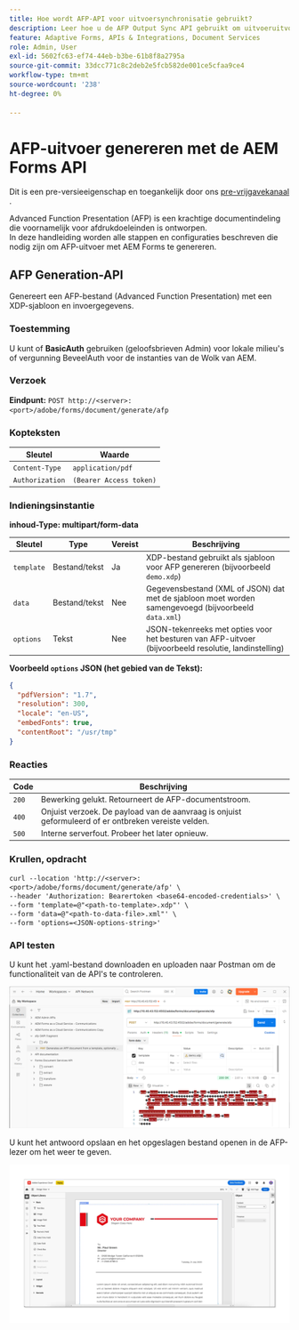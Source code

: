 ```yaml
---
title: Hoe wordt AFP-API voor uitvoersynchronisatie gebruikt?
description: Leer hoe u de AFP Output Sync API gebruikt om uitvoeruitvoeruitvoeruitvoeruitvoeringen op te halen en te synchroniseren.
feature: Adaptive Forms, APIs & Integrations, Document Services
role: Admin, User
exl-id: 5602fc63-ef74-44eb-b3be-61b8f8a2795a
source-git-commit: 33dcc771c8c2deb2e5fcb582de001ce5cfaa9ce4
workflow-type: tm+mt
source-wordcount: '238'
ht-degree: 0%

---
```


# AFP-uitvoer genereren met de AEM Forms API

<span class="preview"> Dit is een pre-versieeigenschap en toegankelijk door ons [ pre-vrijgavekanaal ](https://experienceleague.adobe.com/docs/experience-manager-cloud-service/content/release-notes/prerelease.html?lang=nl-NL#new-features). </span>

Advanced Function Presentation (AFP) is een krachtige documentindeling die voornamelijk voor afdrukdoeleinden is ontworpen.\
In deze handleiding worden alle stappen en configuraties beschreven die nodig zijn om AFP-uitvoer met AEM Forms te genereren.

<!--
## Prerequisites

To support AFP output generation, the following OSGi bundles must be present and in an **active** state:

* **AFP Core Bundle** – Available in the AFP repository
* **Forms Output Core** – Found in the Forms Output comments package
* **Bedrock Connector** – Provided by the Forms Output API
* **Cloud Ready Implementation** – Available through the Forms installer

>[!NOTE]
>
> * If any bundle is inactive, resolve dependency issues or reinstall manually.
> * To enable AFP generation, the `FT_FORMS-17887` toggle configurations must be set in AEM configuration manager.-->

## AFP Generation-API

Genereert een AFP-bestand (Advanced Function Presentation) met een XDP-sjabloon en invoergegevens.

### Toestemming

U kunt of **BasicAuth** gebruiken (geloofsbrieven Admin) voor lokale milieu&#39;s of **&#x200B;**&#x200B;vergunning BeveelAuth voor de instanties van de Wolk van AEM.

### Verzoek

**Eindpunt:**
`POST http://<server>:<port>/adobe/forms/document/generate/afp`

### Kopteksten

| Sleutel | Waarde |
| --------------- | ------------------------------------------------------ |
| `Content-Type` | `application/pdf` |
| `Authorization` | `(Bearer Access token)` |

### Indieningsinstantie

**inhoud-Type: multipart/form-data**

| Sleutel | Type | Vereist | Beschrijving |
| ---------- | ---- | -------- | ------------------------------------------------------------------------- |
| `template` | Bestand/tekst | Ja | XDP-bestand gebruikt als sjabloon voor AFP genereren (bijvoorbeeld `demo.xdp`) |
| `data` | Bestand/tekst | Nee | Gegevensbestand (XML of JSON) dat met de sjabloon moet worden samengevoegd (bijvoorbeeld `data.xml`) |
| `options` | Tekst | Nee | JSON-tekenreeks met opties voor het besturen van AFP-uitvoer (bijvoorbeeld resolutie, landinstelling) |

**Voorbeeld `options` JSON (het gebied van de Tekst):**

```json
{
  "pdfVersion": "1.7",
  "resolution": 300,
  "locale": "en-US",
  "embedFonts": true,
  "contentRoot": "/usr/tmp"
}
```

### Reacties

| Code | Beschrijving |
| ----- | ------------------------------------------------------------------------- |
| `200` | Bewerking gelukt. Retourneert de AFP-documentstroom. |
| `400` | Onjuist verzoek. De payload van de aanvraag is onjuist geformuleerd of er ontbreken vereiste velden. |
| `500` | Interne serverfout. Probeer het later opnieuw. |

### Krullen, opdracht

```
curl --location 'http://<server>:<port>/adobe/forms/document/generate/afp' \
--header 'Authorization: Bearertoken <base64-encoded-credentials>' \
--form 'template=@"<path-to-template>.xdp"' \
--form 'data=@"<path-to-data-file>.xml"' \
--form 'options=<JSON-options-string>'
```

### API testen

U kunt het .yaml-bestand downloaden en uploaden naar Postman om de functionaliteit van de API&#39;s te controleren.

![ AFP Postman beeld ](/help/forms/assets/afp-postman.png)

U kunt het antwoord opslaan en het opgeslagen bestand openen in de AFP-lezer om het weer te geven.

![ vind IC Docu ](/help/forms/interactive-communication/assets/introimg.png)
